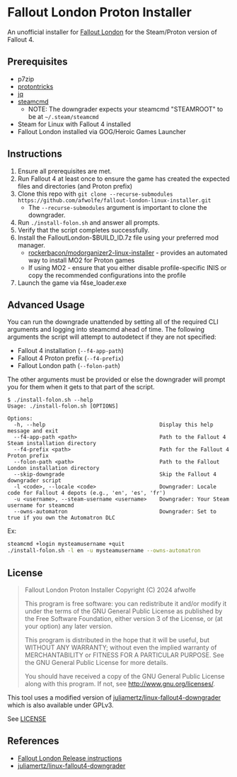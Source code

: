 # Fallout London Proton Installer

An unofficial installer for [Fallout London](https://fallout4london.com/) for the Steam/Proton version of Fallout 4.

## Prerequisites

- p7zip
- [protontricks](https://github.com/Matoking/protontricks)
- [jq](https://github.com/jqlang/jq)
- [steamcmd](https://developer.valvesoftware.com/wiki/SteamCMD)
  - NOTE: The downgrader expects your steamcmd "STEAMROOT" to be at `~/.steam/steamcmd`
- Steam for Linux with Fallout 4 installed
- Fallout London installed via GOG/Heroic Games Launcher

## Instructions

1. Ensure all prerequisites are met.
2. Run Fallout 4 at least once to ensure the game has created the expected files and directories (and Proton prefix)
3. Clone this repo with `git clone --recurse-submodules https://github.com/afwolfe/fallout-london-linux-installer.git`
   - The `--recurse-submodules` argument is important to clone the downgrader.
4. Run `./install-folon.sh` and answer all prompts.
5. Verify that the script completes successfully.
6. Install the FalloutLondon-$BUILD_ID.7z file using your preferred mod manager.
   - [rockerbacon/modorganizer2-linux-installer](https://github.com/rockerbacon/modorganizer2-linux-installer) - provides an automated way to install MO2 for Proton games
   - If using MO2 - ensure that you either disable profile-specific INIS or copy the recommended configurations into the profile
7. Launch the game via f4se_loader.exe

## Advanced Usage

You can run the downgrade unattended by setting all of the required CLI arguments and logging into steamcmd ahead of time.
The following arguments the script will attempt to autodetect if they are not specified:

- Fallout 4 installation (`--f4-app-path`)
- Fallout 4 Proton prefix (`--f4-prefix`)
- Fallout London path (`--folon-path`)

The other arguments must be provided or else the downgrader will prompt you for them when it gets to that part of the script.

```text
$ ./install-folon.sh --help
Usage: ./install-folon.sh [OPTIONS]

Options:
  -h, --help                                    Display this help message and exit
  --f4-app-path <path>                          Path to the Fallout 4 Steam installation directory
  --f4-prefix <path>                            Path for the Fallout 4 Proton prefix
  --folon-path <path>                           Path to the Fallout London installation directory
  --skip-downgrade                              Skip the Fallout 4 downgrader script
  -l <code>, --locale <code>                    Downgrader: Locale code for Fallout 4 depots (e.g., 'en', 'es', 'fr')
  -u <username>, --steam-username <username>    Downgrader: Your Steam username for steamcmd
  --owns-automatron                             Downgrader: Set to true if you own the Automatron DLC
```

Ex:

```bash
steamcmd +login mysteamusername +quit
./install-folon.sh -l en -u mysteamusername --owns-automatron
```

## License

> Fallout London Proton Installer
> Copyright (C) 2024 afwolfe
>
> This program is free software: you can redistribute it and/or modify
> it under the terms of the GNU General Public License as published by
> the Free Software Foundation, either version 3 of the License, or
> (at your option) any later version.
>
> This program is distributed in the hope that it will be useful,
> but WITHOUT ANY WARRANTY; without even the implied warranty of
> MERCHANTABILITY or FITNESS FOR A PARTICULAR PURPOSE.  See the
> GNU General Public License for more details.
>
> You should have received a copy of the GNU General Public License
> along with this program.  If not, see <http://www.gnu.org/licenses/>.

This tool uses a modified version of [juliamertz/linux-fallout4-downgrader](https://github.com/juliamertz/linux-fallout4-downgrader) which is also available under GPLv3.

See [LICENSE](./LICENSE.md)

## References

- [Fallout London Release instructions](https://fallout4london.com/release/)
- [juliamertz/linux-fallout4-downgrader](https://github.com/juliamertz/linux-fallout4-downgrader)
